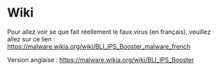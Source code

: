 # Wiki
Pour allez voir se que fait réellement le faux virus (en français), veuillez allez sur ce lien : https://malware.wikia.org/wiki/BLI_IPS_Booster_malware_french

Version anglaise : https://malware.wikia.org/wiki/BLI_IPS_Booster
